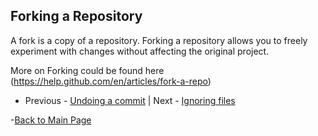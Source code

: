 ## Forking a Repository

A fork is a copy of a repository. Forking a repository allows you to freely experiment with changes without affecting the original project.

More on Forking could be found here (https://help.github.com/en/articles/fork-a-repo)

- Previous - [Undoing a commit](./Undoing-a-commit.md) | Next - [Ignoring files](./Ignoring-files.md)


-[Back to Main Page](./index.md)